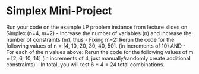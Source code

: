 # Simplex Mini-Project
 Run your code on the example LP problem instance from lecture slides on Simplex (n=4, m=2)  - Increase the number of variables (n) and increase the number of constraints (m), thus  - Fixing m=2:  Rerun the code for the following values of n = [4, 10, 20, 30, 40, 50]. (in increments of 10) AND - For each of the n values above:  Rerun the code for the following values of m = [2, 6, 10, 14] (in increments of 4, just manually/randomly create additional constraints) - In total, you will test 6 * 4 = 24 total combinations.
